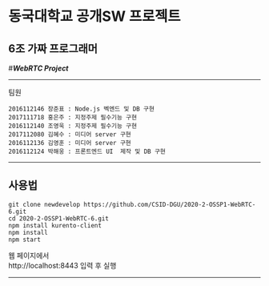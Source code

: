 동국대학교 공개SW 프로젝트
=============================

6조 가짜 프로그래머
---------------------------

#___WebRTC Project___ 

---------------------------

팀원   
~~~
2016112146 장준표 : Node.js 벡엔드 및 DB 구현
2017111718 홍은주 : 지정주제 필수기능 구현
2016112140 조영욱 : 지정주제 필수기능 구현   
2017112080 김혜수 : 미디어 server 구현     
2016112136 김영훈 : 미디어 server 구현     
2016112124 박해웅 : 프론트엔드 UI  제작 및 DB 구현   
~~~
----------------------------
## 사용법

~~~
git clone newdevelop https://github.com/CSID-DGU/2020-2-OSSP1-WebRTC-6.git   
cd 2020-2-OSSP1-WebRTC-6.git
npm install kurento-client
npm install
npm start
~~~


웹 페이지에서    
http://localhost:8443
입력 후 실행   


* * *


